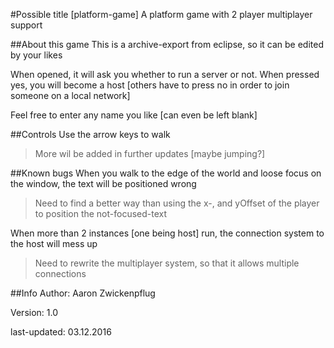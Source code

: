 #Possible title [platform-game]
A platform game with 2 player multiplayer support

##About this game
This is a archive-export from eclipse, so it can be edited by your likes

When opened, it will ask you whether to run a server or not. When pressed yes, you will become a host [others have to press no in order to join someone on a local network]

Feel free to enter any name you like [can even be left blank]

##Controls
Use the arrow keys to walk

>More wil be added in further updates [maybe jumping?]

##Known bugs
When you walk to the edge of the world and loose focus on the window, the text will be positioned wrong

>Need to find a better way than using the x-, and yOffset of the player to position the not-focused-text

When more than 2 instances [one being host] run, the connection system to the host will mess up

>Need to rewrite the multiplayer system, so that it allows multiple connections

##Info
Author: Aaron Zwickenpflug

Version: 1.0

last-updated: 03.12.2016
